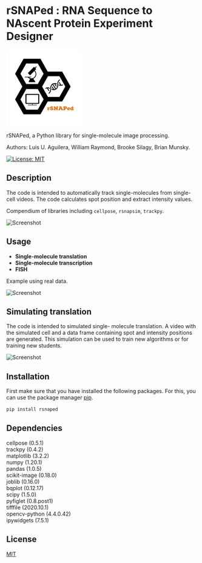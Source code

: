 # rSNAPed : RNA Sequence to NAscent Protein Experiment Designer

<img src="./docs/images/logo/rSNAPed_Logo.png" width="200" />

rSNAPed, a Python library for single-molecule image processing.

Authors: Luis U. Aguilera, William Raymond, Brooke Silagy, Brian Munsky.

[![License: MIT](https://img.shields.io/badge/License-MIT-yellow.svg)](https://opensource.org/licenses/MIT)

## Description

The code is intended to automatically track single-molecules from single-cell videos. The code calculates spot position and extract intensity values.

Compendium of libraries including `cellpose`, `rsnapsim`, `trackpy`.

![Screenshot](https://github.com/MunskyGroup/image_processing_toolbox/blob/master/rSNAPsim_IP/General_Documents/Images_for_github/rSNAPsimIP_Pipeline.png)


## Usage

* **Single-molecule translation**
* **Single-molecule transcription**
* **FISH**

Example using real data.

![Screenshot](https://github.com/MunskyGroup/image_processing_toolbox/blob/master/rSNAPsim_IP/General_Documents/Images_for_github/screenshot_3.png)

## Simulating translation

The code is intended to simulated single-
molecule translation. A  video with the simulated cell and a data frame containing spot and intensity positions are generated. This simulation can be used to train new algorithms or for training new students.

![Screenshot](https://github.com/MunskyGroup/image_processing_toolbox/blob/master/rSNAPsim_IP/Simulated_Cell/Development/Gifs/output.gif)

## Installation

First make sure that you have installed the following packages. For this, you can use the package manager [pip](https://pip.pypa.io/en/stable/).
```bash
pip install rsnaped
```
## Dependencies
cellpose (0.5.1) <br />
trackpy (0.4.2) <br />
matplotlib (3.2.2) <br />
numpy (1.20.1) <br />
pandas (1.0.5) <br />
scikit-image (0.18.0) <br />
joblib (0.16.0) <br />
bqplot (0.12.17) <br />
scipy (1.5.0) <br />
pyfiglet (0.8.post1) <br />
tifffile (2020.10.1) <br />
opencv-python (4.4.0.42) <br />
ipywidgets (7.5.1) <br />




## License
[MIT](https://choosealicense.com/licenses/mit/)
